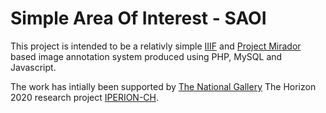 # Simple Area Of Interest - SAOI

This project is intended to be a relativly simple [IIIF](https://iiif.io) and [Project Mirador](https://projectmirador.org/) based image annotation system produced using PHP, MySQL and Javascript.

The work has intially been supported by [The National Gallery](https://www.nationalgallery.org.uk) The Horizon 2020 research project [IPERION-CH](http://www.iperionch.eu/).
